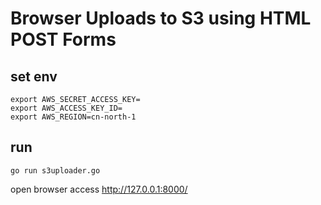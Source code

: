 # Browser Uploads to S3 using HTML POST Forms


## set env
```
export AWS_SECRET_ACCESS_KEY=
export AWS_ACCESS_KEY_ID=
export AWS_REGION=cn-north-1
```

## run
`go run s3uploader.go` 

open browser access http://127.0.0.1:8000/
